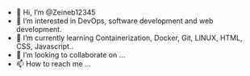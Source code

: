 - 👋 Hi, I’m @Zeineb12345
- 👀 I’m interested in DevOps, software development and web development.
- 🌱 I’m currently learning Containerization, Docker, Git, LINUX, HTML, CSS, Javascript..
- 💞️ I’m looking to collaborate on ...
- 📫 How to reach me ...

<!---
Zeineb12345/Zeineb12345 is a ✨ special ✨ repository because its `README.md` (this file) appears on your GitHub profile.
You can click the Preview link to take a look at your changes.
--->
